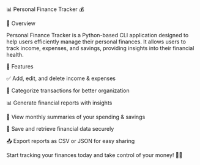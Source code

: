 📊 Personal Finance Tracker 💰

🌟 Overview

Personal Finance Tracker is a Python-based CLI application designed to help users efficiently manage their personal finances. It allows users to track income, expenses, and savings, providing insights into their financial health.

🚀 Features

✅ Add, edit, and delete income & expenses

📂 Categorize transactions for better organization

📊 Generate financial reports with insights

📅 View monthly summaries of your spending & savings

💾 Save and retrieve financial data securely

📤 Export reports as CSV or JSON for easy sharing

Start tracking your finances today and take control of your money! 💸✨

